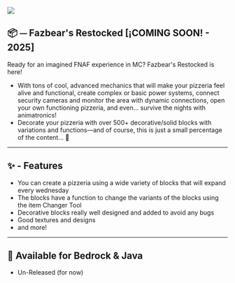 ![](https://media.discordapp.net/attachments/1419146917576970402/1419147699579654225/e0c6f89a1f31452dbc4c94d3a8282f6a.png?ex=68e47a4a&is=68e328ca&hm=c0f71bc24dd1108e7936cdfcc52e3d3258911ee7ddb0fbefaa542691b302e688&=&format=webp&quality=lossless&width=2560&height=863)

## 📦 ⏤ Fazbear's Restocked __**[¡COMING SOON! - 2025]**__
Ready for an imagined FNAF experience in MC? Fazbear's Restocked is here!

- With tons of cool, advanced mechanics that will make your pizzeria feel alive and functional, create complex or basic power systems, connect security cameras and monitor the area with dynamic connections, open your own functioning pizzeria, and even... survive the nights with animatronics!
- Decorate your pizzeria with over 500+ decorative/solid blocks with variations and functions—and of course, this is just a small percentage of the content... 👀

---

## ✨ - Features
- You can create a pizzeria using a wide variety of blocks that will expand every wednesday
- The blocks have a function to change the variants of the blocks using the item Changer Tool
- Decorative blocks really well designed and added to avoid any bugs
- Good textures and designs
- and more!

---

## 🔧 Available for Bedrock & Java
- Un-Released (for now)
